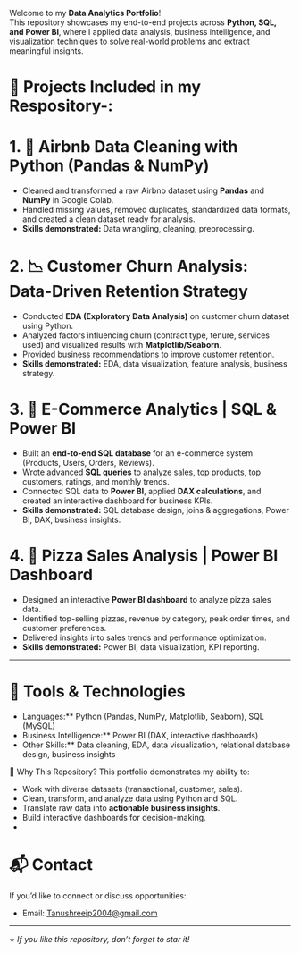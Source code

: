 Welcome to my **Data Analytics Portfolio**!  
This repository showcases my end-to-end projects across **Python, SQL, and Power BI**, where I applied data analysis, business intelligence, and visualization techniques to solve real-world problems and extract meaningful insights.

# 🔹 Projects Included in my Respository-:

# 1. 🐼 Airbnb Data Cleaning with Python (Pandas & NumPy)
- Cleaned and transformed a raw Airbnb dataset using **Pandas** and **NumPy** in Google Colab.
- Handled missing values, removed duplicates, standardized data formats, and created a clean dataset ready for analysis.
- **Skills demonstrated:** Data wrangling, cleaning, preprocessing.

# 2. 📉 Customer Churn Analysis: Data-Driven Retention Strategy
- Conducted **EDA (Exploratory Data Analysis)** on customer churn dataset using Python.
- Analyzed factors influencing churn (contract type, tenure, services used) and visualized results with **Matplotlib/Seaborn**.
- Provided business recommendations to improve customer retention.
- **Skills demonstrated:** EDA, data visualization, feature analysis, business strategy.

# 3. 🛒 E-Commerce Analytics | SQL & Power BI  
- Built an **end-to-end SQL database** for an e-commerce system (Products, Users, Orders, Reviews).
- Wrote advanced **SQL queries** to analyze sales, top products, top customers, ratings, and monthly trends.
- Connected SQL data to **Power BI**, applied **DAX calculations**, and created an interactive dashboard for business KPIs.
- **Skills demonstrated:** SQL database design, joins & aggregations, Power BI, DAX, business insights.

# 4. 🍕 Pizza Sales Analysis | Power BI Dashboard
- Designed an interactive **Power BI dashboard** to analyze pizza sales data.
- Identified top-selling pizzas, revenue by category, peak order times, and customer preferences.
- Delivered insights into sales trends and performance optimization.
- **Skills demonstrated:** Power BI, data visualization, KPI reporting.

---

# 🔹 Tools & Technologies
- Languages:** Python (Pandas, NumPy, Matplotlib, Seaborn), SQL (MySQL)  
- Business Intelligence:** Power BI (DAX, interactive dashboards)  
- Other Skills:** Data cleaning, EDA, data visualization, relational database design, business insights  


 🔹 Why This Repository?
This portfolio demonstrates my ability to:
- Work with diverse datasets (transactional, customer, sales).  
- Clean, transform, and analyze data using Python and SQL.  
- Translate raw data into **actionable business insights**.  
- Build interactive dashboards for decision-making.
- 
# 📬 Contact
If you’d like to connect or discuss opportunities:   
- Email: Tanushreeip2004@gmail.com  

---
⭐ *If you like this repository, don’t forget to star it!*  
